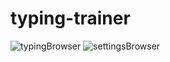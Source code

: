 # typing-trainer

![typingBrowser](https://user-images.githubusercontent.com/45821857/231986060-1dc4dc3d-6659-4d39-9653-bbdf3c9bbb1d.png)
![settingsBrowser](https://user-images.githubusercontent.com/45821857/231986840-b523f9cb-5b00-4b7f-b8fd-fbdd8a3d8f12.png)
